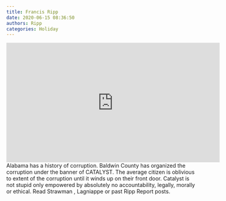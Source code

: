 ```yaml
---
title: Francis Ripp
date: 2020-06-15 08:36:50
authors: Ripp
categories: Holiday
---
```


 <iframe width="560" height="315" src="https://www.youtube.com/embed/e-iEBe7W26I" frameborder="0" allowfullscreen></iframe>  Alabama has a history of corruption. Baldwin County has organized the corruption under the banner of CATALYST. The average citizen is oblivious to extent of the corruption until it winds up on their front door. Catalyst is not stupid only empowered by absolutely no accountability, legally, morally or ethical. Read Strawman , Lagniappe or past Ripp Report posts.